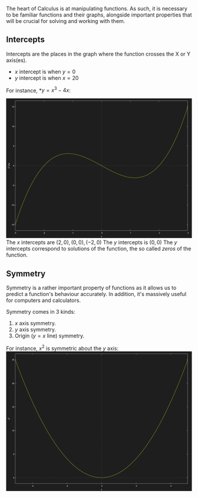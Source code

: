 
The heart of Calculus is at manipulating functions. As such, it is necessary to be familiar functions and their graphs, alongside important properties that will be crucial for solving and working with them.


## Intercepts

Intercepts are the places in the graph where the function crosses the X or Y axis(es).
- $x$ intercept is when $y = 0$
- $y$ intercept is when $x  = 20$

For instance, *$y = x^3 - 4x$:

![](../Images/cubic_x3-4x.png)
The $x$ intercepts are ${(2,0), (0,0), (-2,0)}$
The $y$ intercepts is $(0,0)$
The $y$ intercepts correspond to solutions of the function, the so called *zeros* of the function.


## Symmetry

Symmetry is a rather important property of functions as it allows us to predict a function's behaviour accurately. In addition, it's massively useful for computers and calculators.

Symmetry comes in 3 kinds:
1. $x$ axis symmetry.
2. $y$ axis symmetry.
3. Origin ($y = x$ line) symmetry.

For instance, $x^2$ is symmetric about the $y$ axis:
![](../Images/parabola_x2.png)
